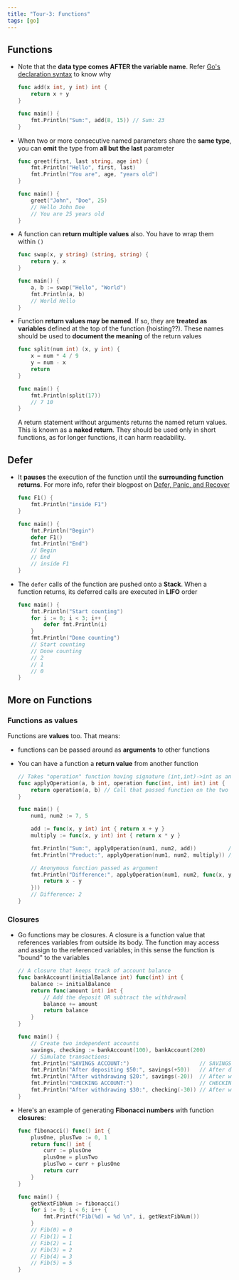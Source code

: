 ```yaml
---
title: "Tour-3: Functions"
tags: [go]
---
```


## Functions

- Note that the **data type comes AFTER the variable name**. Refer [Go's declaration syntax](https://go.dev/blog/declaration-syntax) to know why

  ```go
  func add(x int, y int) int {
      return x + y
  }

  func main() {
      fmt.Println("Sum:", add(8, 15)) // Sum: 23
  }
  ```

- When two or more consecutive named parameters share the **same type**, you can **omit** the type from **all but the last** parameter

  ```go
  func greet(first, last string, age int) {
      fmt.Println("Hello", first, last)
      fmt.Println("You are", age, "years old")
  }

  func main() {
      greet("John", "Doe", 25)
      // Hello John Doe
      // You are 25 years old
  }
  ```

- A function can **return multiple values** also. You have to wrap them within `()`

  ```go
  func swap(x, y string) (string, string) {
      return y, x
  }

  func main() {
      a, b := swap("Hello", "World")
      fmt.Println(a, b)
      // World Hello
  }
  ```

- Function **return values may be named**. If so, they are **treated as variables** defined at the top of the function (hoisting??). These names should be used to **document the meaning** of the return values

  ```go
  func split(num int) (x, y int) {
      x = num * 4 / 9
      y = num - x
      return
  }

  func main() {
      fmt.Println(split(17))
      // 7 10
  }
  ```

  A return statement without arguments returns the named return values. This is known as a **naked return**. They should be used only in short functions, as for longer functions, it can harm readability.

## Defer

- It **pauses** the execution of the function until the **surrounding function returns**. For more info, refer their blogpost on [Defer, Panic, and Recover](https://go.dev/blog/defer-panic-and-recover)

  ```go
  func F1() {
      fmt.Println("inside F1")
  }

  func main() {
      fmt.Println("Begin")
      defer F1()
      fmt.Println("End")
      // Begin
      // End
      // inside F1
  }
  ```

- The `defer` calls of the function are pushed onto a **Stack**. When a function returns, its deferred calls are executed in **LIFO** order

  ```go
  func main() {
      fmt.Println("Start counting")
      for i := 0; i < 3; i++ {
          defer fmt.Println(i)
      }
      fmt.Println("Done counting")
      // Start counting
      // Done counting
      // 2
      // 1
      // 0
  }
  ```

## More on Functions

### Functions as values

Functions are **values** too. That means:

- functions can be passed around as **arguments** to other functions
- You can have a function a **return value** from another function

  ```go
  // Takes "operation" function having signature (int,int)->int as an argument
  func applyOperation(a, b int, operation func(int, int) int) int {
      return operation(a, b) // Call that passed function on the two numbers
  }

  func main() {
      num1, num2 := 7, 5

      add := func(x, y int) int { return x + y }
      multiply := func(x, y int) int { return x * y }

      fmt.Println("Sum:", applyOperation(num1, num2, add))          // Sum: 12
      fmt.Println("Product:", applyOperation(num1, num2, multiply)) // Product: 35

      // Anonymous function passed as argument
      fmt.Println("Difference:", applyOperation(num1, num2, func(x, y int) int {
          return x - y
      }))
      // Difference: 2
  }
  ```

### Closures

- Go functions may be closures. A closure is a function value that references variables from outside its body. The function may access and assign to the referenced variables; in this sense the function is "bound" to the variables

  ```go
  // A closure that keeps track of account balance
  func bankAccount(initialBalance int) func(int) int {
      balance := initialBalance
      return func(amount int) int {
          // Add the deposit OR subtract the withdrawal
          balance += amount
          return balance
      }
  }

  func main() {
      // Create two independent accounts
      savings, checking := bankAccount(100), bankAccount(200)
      // Simulate transactions:
      fmt.Println("SAVINGS ACCOUNT:")                      // SAVINGS ACCOUNT:
      fmt.Println("After depositing $50:", savings(+50))   // After depositing $50: 150
      fmt.Println("After withdrawing $20:", savings(-20))  // After withdrawing $20: 130
      fmt.Println("CHECKING ACCOUNT:")                     // CHECKING ACCOUNT:
      fmt.Println("After withdrawing $30:", checking(-30)) // After withdrawing $30: 170
  }
  ```

- Here's an example of generating **Fibonacci numbers** with function **closures**:

  ```go
  func fibonacci() func() int {
      plusOne, plusTwo := 0, 1
      return func() int {
          curr := plusOne
          plusOne = plusTwo
          plusTwo = curr + plusOne
          return curr
      }
  }

  func main() {
      getNextFibNum := fibonacci()
      for i := 0; i < 6; i++ {
          fmt.Printf("Fib(%d) = %d \n", i, getNextFibNum())
      }
      // Fib(0) = 0
      // Fib(1) = 1
      // Fib(2) = 1
      // Fib(3) = 2
      // Fib(4) = 3
      // Fib(5) = 5
  }
  ```
